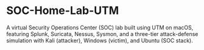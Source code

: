 # SOC-Home-Lab-UTM
A virtual Security Operations Center (SOC) lab built using UTM on macOS, featuring Splunk, Suricata, Nessus, Sysmon, and a three-tier attack-defense simulation with Kali (attacker), Windows (victim), and Ubuntu (SOC stack).
